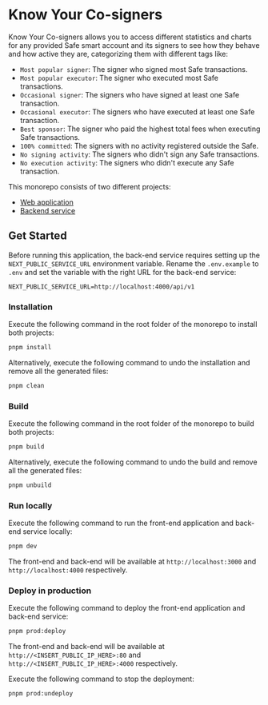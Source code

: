 # Know Your Co-signers

Know Your Co-signers allows you to access different statistics and charts for any provided Safe smart account and its signers to see how they behave and how active they are, categorizing them with different tags like:

- `Most popular signer`: The signer who signed most Safe transactions.
- `Most popular executor`: The signer who executed most Safe transactions.
- `Occasional signer`: The signers who have signed at least one Safe transaction.
- `Occasional executor`: The signers who have executed at least one Safe transaction.
- `Best sponsor`: The signer who paid the highest total fees when executing Safe transactions.
- `100% committed`: The signers with no activity registered outside the Safe.
- `No signing activity`: The signers who didn't sign any Safe transactions.
- `No execution activity`: The signers who didn't execute any Safe transaction.

This monorepo consists of two different projects:

- [Web application](./packages/know-your-cosigners-web)
- [Backend service](./packages/know-your-cosigners-service)

## Get Started

Before running this application, the back-end service requires setting up the `NEXT_PUBLIC_SERVICE_URL` environment variable. Rename the `.env.example` to `.env` and set the variable with the right URL for the back-end service:

```
NEXT_PUBLIC_SERVICE_URL=http://localhost:4000/api/v1
```

### Installation

Execute the following command in the root folder of the monorepo to install both projects:

```bash
pnpm install
```

Alternatively, execute the following command to undo the installation and remove all the generated files:

```bash
pnpm clean
```

### Build

Execute the following command in the root folder of the monorepo to build both projects:

```bash
pnpm build
```

Alternatively, execute the following command to undo the build and remove all the generated files:

```bash
pnpm unbuild
```

### Run locally

Execute the following command to run the front-end application and back-end service locally:

```bash
pnpm dev
```

The front-end and back-end will be available at `http://localhost:3000` and `http://localhost:4000` respectively.

### Deploy in production

Execute the following command to deploy the front-end application and back-end service:

```bash
pnpm prod:deploy
```

The front-end and back-end will be available at `http://<INSERT_PUBLIC_IP_HERE>:80` and `http://<INSERT_PUBLIC_IP_HERE>:4000` respectively.

Execute the following command to stop the deployment:

```bash
pnpm prod:undeploy
```
